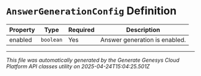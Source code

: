 # `AnswerGenerationConfig` Definition

| Property | Type | Required | Description |
|----------|------|----------|-------------|
| enabled | `boolean` | Yes | Answer generation is enabled. |

---

*This file was automatically generated by the Generate Genesys Cloud Platform API classes utility on 2025-04-24T15:04:25.501Z*